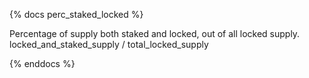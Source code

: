 {% docs perc_staked_locked %}

Percentage of supply both staked and locked, out of all locked supply.  
locked_and_staked_supply / total_locked_supply

{% enddocs %}

